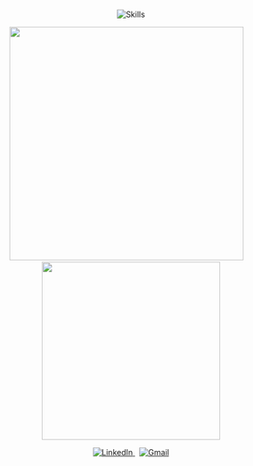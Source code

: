 

<p align="center">
  <img src="https://readme-typing-svg.demolab.com?font=Electrolize&size=22&duration=3000&pause=1000&center=true&vCenter=true&width=450&lines=Olá,+eu sou+Juan!; Desenvolvedor de Software;UI%2FUX+Designer&color=e5e5e5&background=" alt="" />
</p>


<p align="center">
  <img src="https://skillicons.dev/icons?i=js,react,nextjs,html,css,sass,java,figma,git&theme=dark" alt="Skills" />
</p>

<div align="center">
  <img 
    src="https://github-readme-stats.vercel.app/api?username=juansillva&show_icons=true&hide_title=true&hide_border=true&bg_color=2e2e2e&title_color=2e7db2&text_color=e5e5e5&icon_color=2e7db2" 
    width="420"
  />
  &nbsp;&nbsp;&nbsp;
  <img 
    src="https://github-readme-stats.vercel.app/api/top-langs/?username=juansillva&layout=compact&hide_border=true&bg_color=2e2e2e&title_color=2e7db2&text_color=e5e5e5" 
    width="320"
  />
</div>




<p align="center"> <a href="https://www.linkedin.com/in/seu-usuario-linkedin" target="_blank"> <img src="https://img.shields.io/badge/LinkedIn-2e7db2?style=for-the-badge&logo=linkedin&logoColor=white" alt="LinkedIn"/> </a> &nbsp; <a href="mailto:seuemail@gmail.com"> <img src="https://img.shields.io/badge/Gmail-e44848?style=for-the-badge&logo=gmail&logoColor=white" alt="Gmail"/> </a> </p>




